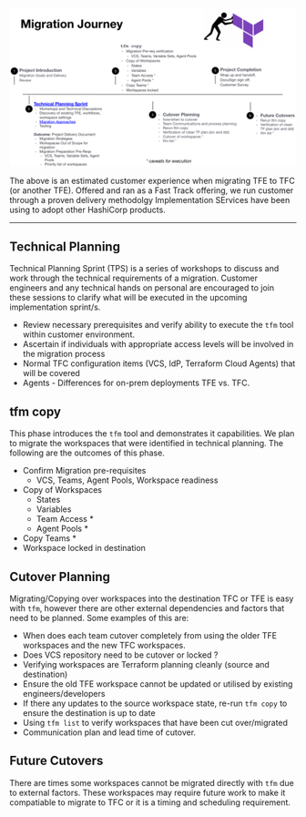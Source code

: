 ![Migration Journey](../images/migration-journey.png)


The above is an estimated customer experience when migrating TFE to TFC (or another TFE).
Offered and ran as a Fast Track offering, we run customer through a proven delivery methodolgy Implementation SErvices have been using to adopt other HashiCorp products. 

--- 
## Technical Planning

Technical Planning Sprint (TPS) is a series of workshops to discuss and work through the technical requirements of a migration. Customer engineers and any technical hands on personal are encouraged to join these sessions to clarify what will be executed in the upcoming implementation sprint/s.

- Review necessary prerequisites and verify ability to execute the `tfm` tool within customer environment. 
- Ascertain if individuals with appropriate access levels will be involved in the migration process
- Normal TFC configuration items (VCS, IdP, Terraform Cloud Agents) that will be covered
- Agents - Differences for on-prem deployments TFE vs. TFC.


## tfm copy
This phase introduces the `tfm` tool and demonstrates it capabilities. We plan to migrate the workspaces that were identified in technical planning. The following are the outcomes of this phase.

- Confirm Migration pre-requisites
    - VCS, Teams, Agent Pools, Workspace readiness
- Copy of Workspaces
    - States
    - Variables
    - Team Access *
    - Agent Pools *
- Copy Teams *
- Workspace locked in destination


## Cutover Planning
Migrating/Copying over workspaces into the destination TFC or TFE is easy with `tfm`, however there are other external dependencies and factors that need to be planned. Some examples of this are:

- When does each team cutover completely from using the older TFE workspaces and the new TFC workspaces. 
- Does VCS repository need to be cutover or locked ?
- Verifying workspaces are Terraform planning cleanly (source and destination)
- Ensure the old TFE workspace cannot be updated or utilised by existing engineers/developers
- If there any updates to the source workspace state, re-run `tfm copy` to ensure the destination is up to date
- Using `tfm list` to verify workspaces that have been cut over/migrated
- Communication plan and lead time of cutover.


## Future Cutovers
There are times some workspaces cannot be migrated directly with `tfm` due to external factors. These workspaces may require future work to make it compatiable to migrate to TFC or it is a timing and scheduling requirement.